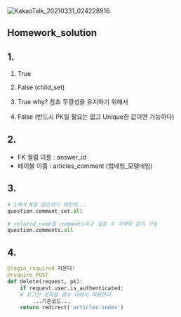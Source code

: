 ![KakaoTalk_20210331_024228916](C:%5CUsers%5Cjhs%5CDesktop%5CTIL%5Cdjango%5C0330%20django%20%EB%B0%B8%EB%9F%B0%EC%8A%A4%EA%B2%8C%EC%9E%84%5Cdjango_0330_HW%5CKakaoTalk_20210331_024228916.jpg)



## Homework_solution

## 1.

1) True

2) False (child_set)

3) True   why? 참초 무결성을 유지하기 위해서

4) False (반드시 PK일 필요는 없고 Unique한 값이면 가능하다)





## 2.

- FK 컬럼 이름 : answer_id
- 테이블 이름 : articles_comment (앱네임_모델네임)





## 3.

```python
# 1에서 N을 참조하기 때문에...
question.comment_set.all

# related_name을 comments라고 설정 시 아래와 같이 가능
question.comments.all
```





## 4.

```python
@login_required 지운다!
@require_POST
def delete(request, pk):
    if request.user.is_authenticated: 
    # 로그인 로직을 함수 내에서 적용한다.
        ...기존코드...
    return redirect('articles:index')
```

